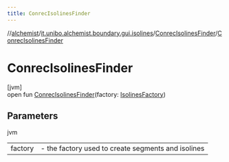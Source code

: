 ```yaml
---
title: ConrecIsolinesFinder
---
```

//[alchemist](../../../index.html)/[it.unibo.alchemist.boundary.gui.isolines](../index.html)/[ConrecIsolinesFinder](index.html)/[ConrecIsolinesFinder](-conrec-isolines-finder.html)



# ConrecIsolinesFinder



[jvm]\
open fun [ConrecIsolinesFinder](-conrec-isolines-finder.html)(factory: [IsolinesFactory](../-isolines-factory/index.html))



## Parameters


jvm

| | |
|---|---|
| factory | - the factory used to create segments and isolines |




